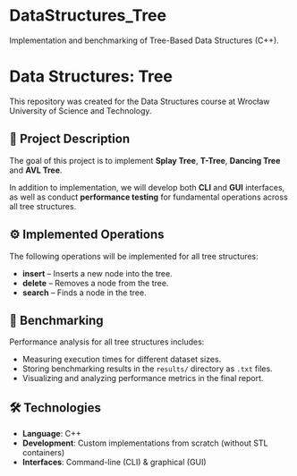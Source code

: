 # DataStructures_Tree
Implementation and benchmarking of Tree-Based Data Structures (C++).

# Data Structures: Tree

This repository was created for the Data Structures course at Wrocław University of Science and Technology.

## 📌 Project Description

The goal of this project is to implement **Splay Tree**, **T-Tree**, **Dancing Tree** and  **AVL Tree**. 

In addition to implementation, we will develop both **CLI** and **GUI** interfaces, as well as conduct **performance testing** for fundamental operations across all tree structures.

## ⚙️ Implemented Operations

The following operations will be implemented for all tree structures:

- **insert** – Inserts a new node into the tree.
- **delete** – Removes a node from the tree.
- **search** – Finds a node in the tree.

## 🧪 Benchmarking

Performance analysis for all tree structures includes:

- Measuring execution times for different dataset sizes.
- Storing benchmarking results in the `results/` directory as `.txt` files.
- Visualizing and analyzing performance metrics in the final report.

## 🛠️ Technologies

- **Language**: C++
- **Development**: Custom implementations from scratch (without STL containers)
- **Interfaces**: Command-line (CLI) & graphical (GUI)
